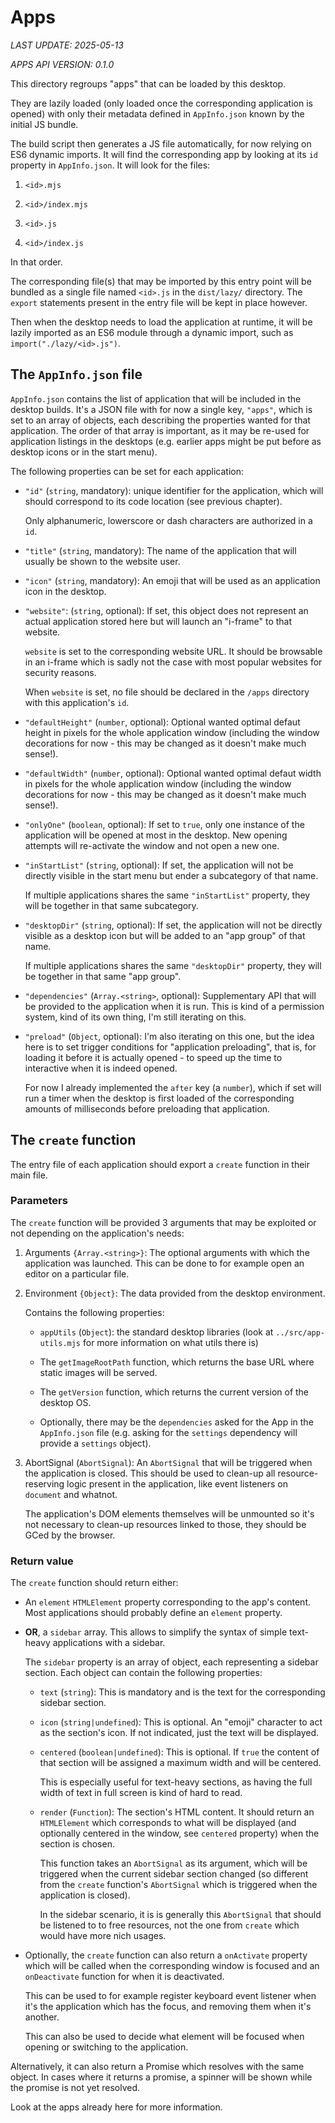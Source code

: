 # Apps

_LAST UPDATE: 2025-05-13_

_APPS API VERSION: 0.1.0_

This directory regroups "apps" that can be loaded by this desktop.

They are lazily loaded (only loaded once the corresponding application is
opened) with only their metadata defined in `AppInfo.json` known by the
initial JS bundle.

The build script then generates a JS file automatically, for now relying on ES6
dynamic imports. It will find the corresponding app by looking at its `id`
property in `AppInfo.json`. It will look for the files:

1. `<id>.mjs`

2. `<id>/index.mjs`

3. `<id>.js`

4. `<id>/index.js`

In that order.

The corresponding file(s) that may be imported by this entry point will be
bundled as a single file named `<id>.js` in the `dist/lazy/` directory.
The `export` statements present in the entry file will be kept in place
however.

Then when the desktop needs to load the application at runtime, it will be
lazily imported as an ES6 module through a dynamic import, such as
`import("./lazy/<id>.js")`.

## The `AppInfo.json` file

`AppInfo.json` contains the list of application that will be included in the
desktop builds. It's a JSON file with for now a single key, `"apps"`, which is
set to an array of objects, each describing the properties wanted for that
application. The order of that array is important, as it may be re-used for
application listings in the desktops (e.g. earlier apps might be put before
as desktop icons or in the start menu).

The following properties can be set for each application:

- `"id"` (`string`, mandatory): unique identifier for the application, which
  will should correspond to its code location (see previous chapter).

  Only alphanumeric, lowerscore or dash characters are authorized in a `id`.

- `"title"` (`string`, mandatory): The name of the application that will usually
  be shown to the website user.

- `"icon"` (`string`, mandatory): An emoji that will be used as an application
  icon in the desktop.

- `"website"`: (`string`, optional): If set, this object does not represent an
  actual application stored here but will launch an "i-frame" to that website.

  `website` is set to the corresponding website URL. It should be browsable in
  an i-frame which is sadly not the case with most popular websites for
  security reasons.

  When `website` is set, no file should be declared in the `/apps` directory
  with this application's `id`.

- `"defaultHeight"` (`number`, optional): Optional wanted optimal defaut height
  in pixels for the whole application window (including the window decorations
  for now - this may be changed as it doesn't make much sense!).

- `"defaultWidth"` (`number`, optional): Optional wanted optimal defaut width
  in pixels for the whole application window (including the window decorations
  for now - this may be changed as it doesn't make much sense!).

- `"onlyOne"` (`boolean`, optional): If set to `true`, only one instance of the
  application will be opened at most in the desktop. New opening attempts will
  re-activate the window and not open a new one.

- `"inStartList"` (`string`, optional): If set, the application will not be
  directly visible in the start menu but ender a subcategory of that name.

  If multiple applications shares the same `"inStartList"` property, they will
  be together in that same subcategory.

- `"desktopDir"` (`string`, optional): If set, the application will not be
  directly visible as a desktop icon but will be added to an "app group" of that
  name.

  If multiple applications shares the same `"desktopDir"` property, they will
  be together in that same "app group".

- `"dependencies"` (`Array.<string>`, optional): Supplementary API that will be
  provided to the application when it is run. This is kind of a permission
  system, kind of its own thing, I'm still iterating on this.

- `"preload"` (`Object`, optional): I'm also iterating on this one, but the idea
  here is to set trigger conditions for "application preloading", that is, for
  loading it before it is actually opened - to speed up the time to interactive
  when it is indeed opened.

  For now I already implemented the `after` key (a `number`), which if set will
  run a timer when the desktop is first loaded of the corresponding amounts of
  milliseconds before preloading that application.

## The `create` function

The entry file of each application should export a `create` function in their main
file.

### Parameters

The `create` function will be provided 3 arguments that may be exploited or not
depending on the application's needs:

1.  Arguments `{Array.<string>}`: The optional arguments with which the
    application was launched. This can be done to for example open an editor on
    a particular file.

2.  Environment `{Object}`: The data provided from the desktop environment.

    Contains the following properties:

    - `appUtils` (`Object`): the standard desktop libraries (look at
      `../src/app-utils.mjs` for more information on what utils there is)

    - The `getImageRootPath` function, which returns the base URL where static
      images will be served.

    - The `getVersion` function, which returns the current version of the
      desktop OS.

    - Optionally, there may be the `dependencies` asked for the App in the
      `AppInfo.json` file (e.g. asking for the `settings` dependency will provide
      a `settings` object).

3.  AbortSignal (`AbortSignal`): An `AbortSignal` that will be triggered when
    the application is closed. This should be used to clean-up all
    resource-reserving logic present in the application, like event listeners
    on `document` and whatnot.

    The application's DOM elements themselves will be unmounted so it's not
    necessary to clean-up resources linked to those, they should be GCed by
    the browser.

### Return value

The `create` function should return either:

- An `element` `HTMLElement` property corresponding to the app's content.
  Most applications should probably define an `element` property.

- **OR**, a `sidebar` array. This allows to simplify the syntax of simple
  text-heavy applications with a sidebar.

  The `sidebar` property is an array of object, each representing a sidebar
  section. Each object can contain the following properties:

  - `text` (`string`): This is mandatory and is the text for the corresponding
    sidebar section.

  - `icon` (`string|undefined`): This is optional. An "emoji" character to act
    as the section's icon. If not indicated, just the text will be displayed.

  - `centered` (`boolean|undefined`): This is optional. If `true` the content
    of that section will be assigned a maximum width and will be centered.

    This is especially useful for text-heavy sections, as having the full width
    of text in full screen is kind of hard to read.

  - `render` (`Function`): The section's HTML content. It should return an
    `HTMLElement` which corresponds to what will be displayed (and optionally
    centered in the window, see `centered` property) when the section is chosen.

    This function takes an `AbortSignal` as its argument, which will be
    triggered when the current sidebar section changed (so different from the
    `create` function's `AbortSignal` which is triggered when the application is
    closed).

    In the sidebar scenario, it is is generally this `AbortSignal` that should
    be listened to to free resources, not the one from `create` which would
    have more nich usages.

- Optionally, the `create` function can also return a `onActivate` property
  which will be called when the corresponding window is focused and an
  `onDeactivate` function for when it is deactivated.

  This can be used to for example register keyboard event listener when it's
  the application which has the focus, and removing them when it's another.

  This can also be used to decide what element will be focused when opening
  or switching to the application.

Alternatively, it can also return a Promise which resolves with the same object.
In cases where it returns a promise, a spinner will be shown while the promise
is not yet resolved.

Look at the apps already here for more information.

